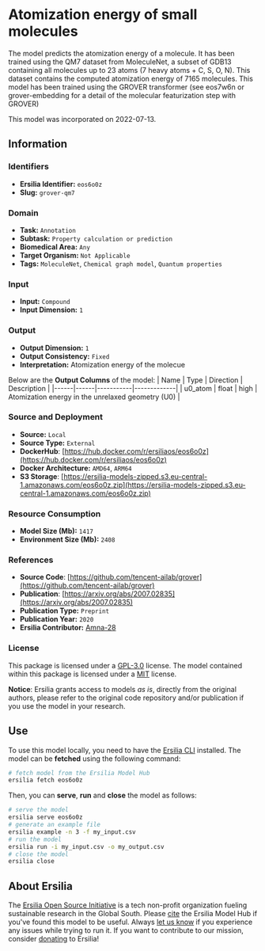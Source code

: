 # Atomization energy of small molecules

The model predicts the atomization energy of a molecule. It has been trained using the QM7 dataset from MoleculeNet, a subset of GDB13 containing all molecules up to 23 atoms (7 heavy atoms + C, S, O, N). This dataset contains the computed atomization energy of 7165 molecules. This model has been trained using the GROVER transformer (see eos7w6n or grover-embedding for a detail of the molecular featurization step with GROVER)

This model was incorporated on 2022-07-13.

## Information
### Identifiers
- **Ersilia Identifier:** `eos6o0z`
- **Slug:** `grover-qm7`

### Domain
- **Task:** `Annotation`
- **Subtask:** `Property calculation or prediction`
- **Biomedical Area:** `Any`
- **Target Organism:** `Not Applicable`
- **Tags:** `MoleculeNet`, `Chemical graph model`, `Quantum properties`

### Input
- **Input:** `Compound`
- **Input Dimension:** `1`

### Output
- **Output Dimension:** `1`
- **Output Consistency:** `Fixed`
- **Interpretation:** Atomization energy of the molecue

Below are the **Output Columns** of the model:
| Name | Type | Direction | Description |
|------|------|-----------|-------------|
| u0_atom | float | high | Atomization energy in the unrelaxed geometry (U0) |


### Source and Deployment
- **Source:** `Local`
- **Source Type:** `External`
- **DockerHub**: [https://hub.docker.com/r/ersiliaos/eos6o0z](https://hub.docker.com/r/ersiliaos/eos6o0z)
- **Docker Architecture:** `AMD64`, `ARM64`
- **S3 Storage**: [https://ersilia-models-zipped.s3.eu-central-1.amazonaws.com/eos6o0z.zip](https://ersilia-models-zipped.s3.eu-central-1.amazonaws.com/eos6o0z.zip)

### Resource Consumption
- **Model Size (Mb):** `1417`
- **Environment Size (Mb):** `2408`


### References
- **Source Code**: [https://github.com/tencent-ailab/grover](https://github.com/tencent-ailab/grover)
- **Publication**: [https://arxiv.org/abs/2007.02835](https://arxiv.org/abs/2007.02835)
- **Publication Type:** `Preprint`
- **Publication Year:** `2020`
- **Ersilia Contributor:** [Amna-28](https://github.com/Amna-28)

### License
This package is licensed under a [GPL-3.0](https://github.com/ersilia-os/ersilia/blob/master/LICENSE) license. The model contained within this package is licensed under a [MIT](LICENSE) license.

**Notice**: Ersilia grants access to models _as is_, directly from the original authors, please refer to the original code repository and/or publication if you use the model in your research.


## Use
To use this model locally, you need to have the [Ersilia CLI](https://github.com/ersilia-os/ersilia) installed.
The model can be **fetched** using the following command:
```bash
# fetch model from the Ersilia Model Hub
ersilia fetch eos6o0z
```
Then, you can **serve**, **run** and **close** the model as follows:
```bash
# serve the model
ersilia serve eos6o0z
# generate an example file
ersilia example -n 3 -f my_input.csv
# run the model
ersilia run -i my_input.csv -o my_output.csv
# close the model
ersilia close
```

## About Ersilia
The [Ersilia Open Source Initiative](https://ersilia.io) is a tech non-profit organization fueling sustainable research in the Global South.
Please [cite](https://github.com/ersilia-os/ersilia/blob/master/CITATION.cff) the Ersilia Model Hub if you've found this model to be useful. Always [let us know](https://github.com/ersilia-os/ersilia/issues) if you experience any issues while trying to run it.
If you want to contribute to our mission, consider [donating](https://www.ersilia.io/donate) to Ersilia!
